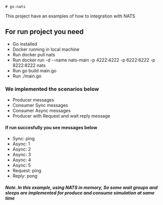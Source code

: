     # go-nats
This project have an examples of how to integration with NATS

## For run project you need
* Go installed
* Docker running in local machine
* Run docker pull nats
* Run docker run -d --name nats-main -p 4222:4222 -p 6222:6222 -p 8222:8222 nats
* Run go build main.go
* Run ./main.go

### We implemented the scenarios below
* Producer messages
* Consumer Sync messages
* Consumer Async messages
* Producer with Request and wait reply message

#### If run succesfully you see messages below
* Sync: ping
* Async: 1
* Async: 2
* Async: 3
* Async: 4
* Async: 5
* Request: ping
* Reply: pong

##### Note. In this example, using NATS in memory, So some wait groups and sleeps are implemented for produce and consume simulation at same time


